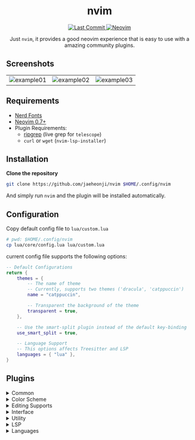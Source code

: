 <h1 align="center">nvim</h1>

<div align="center">
    <p>
        <a href="https://github.com/jaeheonji/nvim/pulse">
            <img alt="Last Commit" src="https://img.shields.io/github/last-commit/jaeheonji/nvim?logo=github&style=flat-square"/>
        </a>
        <a href="https://github.com/neovim/neovim">
            <img alt="Neovim" src="https://img.shields.io/badge/neovim-0.7%2B-green?style=flat-square&logo=neovim"/>
        </a>
    
</div>

<p align="center">
Just <code>nvim</code>, it provides a good neovim experience that is easy to use with a amazing community plugins.


## Screenshots

|                                                                                                                     |                                                                                                                     |                                                                                                                     |
|---------------------------------------------------------------------------------------------------------------------|---------------------------------------------------------------------------------------------------------------------|---------------------------------------------------------------------------------------------------------------------|
| ![example01](https://user-images.githubusercontent.com/32578710/167192342-38865597-ed46-480b-8f30-9211ead925f9.png) | ![example02](https://user-images.githubusercontent.com/32578710/167192639-99e241a7-7f4e-4bd6-b1ca-18a69ae28cad.png) | ![example03](https://user-images.githubusercontent.com/32578710/167192657-186790cf-dd7d-435f-8929-08cbc5888ebf.png) |

## Requirements

* [Nerd Fonts](https://github.com/ryanoasis/nerd-fonts)
* [Neovim 0.7+](https://github.com/neovim/neovim)
* Plugin Requirements:
    * [ripgrep](https://github.com/BurntSushi/ripgrep) (live grep for `telescope`)
    * `curl` or `wget` (`nvim-lsp-installer`)

## Installation

**Clone the repository**

```bash
git clone https://github.com/jaeheonji/nvim $HOME/.config/nvim
```

And simply run `nvim` and the plugin will be installed automatically.

## Configuration

Copy default config file to `lua/custom.lua`

```bash
# pwd: $HOME/.config/nvim
cp lua/core/config.lua lua/custom.lua
```

current config file supports the following options:

```lua
-- Default Configurations
return {
    themes = {
        -- The name of theme
        -- Currently, supports two themes ('dracula', 'catppuccin')
        name = "catppuccin",

        -- Transparent the background of the theme
        transparent = true,
    },

    -- Use the smart-split plugin instead of the default key-binding
    use_smart_split = true,

    -- Language Support
    -- This options affects Treesitter and LSP
    languages = { "lua" },
}
```

## Plugins

<details><summary>Common</summary>

* [packer.nvim](https://github.com/wbthomason/packer.nvim) - A use-package inspired plugin manager for Neovim
* [impatient.nvim](https://github.com/lewis6991/impatient.nvim) - Improve startup time for Neovim
* [plenary.nvim](https://github.com/nvim-lua/plenary.nvim) - plenary: full; complete; entire; absolute; unqualified
* [nvim-web-devicons](https://github.com/kyazdani42/nvim-web-devicons) - lua `fork` of vim-web-devicons for neovim
* [which-key.nvim](https://github.com/folke/which-key.nvim) - Create key bindings that stick

</details>
<details><summary>Color Scheme</summary>

* [Dracula](https://github.com/dracula/vim) - Dark theme for Vim
* [Catppuccin](https://github.com/catppuccin/nvim) - Soothing pastel theme for NeoVim

</details>
<details><summary>Editing Supports</summary>

* [Indent Blankline](https://github.com/lukas-reineke/indent-blankline.nvim) - Indent guides for Neovim
* [Pretty Fold](https://github.com/anuvyklack/pretty-fold.nvim) - Foldtext customization and folded region preview in Neovim
* [nvim-autopairs](https://github.com/windwp/nvim-autopairs) - Autopairs for neovim written by lua
* [nvim-treesitter](https://github.com/nvim-treesitter/nvim-treesitter) - Treesitter configurations and abstraction layer for Neovim
* [vim-visual-multi](https://github.com/mg979/vim-visual-multi) - Multiple cursors plugin for vim/neovim

</details>
<details><summary>Interface</summary>

* [α alpha-nvim](https://github.com/goolord/alpha-nvim) - A lua powered greeter like vim-startify / dashboard-nvim
* [bufferline.nvim](https://github.com/akinsho/bufferline.nvim) - A snazzy bufferline for Neovim
* [lualine.nvim](https://github.com/nvim-lualine/lualine.nvim) - A blazing fast and easy to configure neovim statusline plugin written in pure lua
* [Neo-tree.nvim](https://github.com/nvim-neo-tree/neo-tree.nvim) - Neovim plugin to manage the file system and other tree like structures
* [Cosmic-UI](https://github.com/CosmicNvim/cosmic-ui) - Cosmic-UI is a simple wrapper around specific vim functionality
* [Dressing.nvim](https://github.com/stevearc/dressing.nvim) - Neovim plugin to improve the default vim.ui interfaces

</details>
<details><summary>Utility</summary>

* [bufdelete.nvim](https://github.com/famiu/bufdelete.nvim) - Delete Neovim buffers without losing window layout
* [nvim-hlslens](https://github.com/kevinhwang91/nvim-hlslens) - Hlsearch Lens for Neovim
* [stabilize.nvim](https://github.com/luukvbaal/stabilize.nvim) - Neovim plugin to stabilize window open/close events
* [smart-splits.nvim](https://github.com/mrjones2014/smart-splits.nvim) - Smart, directional Neovim split resizing and navigation
* [nvim-window-picker](https://github.com/s1n7ax/nvim-window-picker) - This plugins prompts the user to pick a window and returns the window id of the picked window
* [symbols-outline.nvim](https://github.com/simrat39/symbols-outline.nvim) - A tree like view for symbols in Neovim using the Language Server Protocol
* [gitsigns.nvim](https://github.com/lewis6991/gitsigns.nvim) - Git integration for buffers
* [Comment.nvim](https://github.com/numToStr/Comment.nvim) - Smart and powerful comment plugin for neovim
* [telescope.nvim](https://github.com/nvim-telescope/telescope.nvim) - Find, Filter, Preview, Pick. All lua, all the time
* [fidget.nvim](https://github.com/j-hui/fidget.nvim) - Standalone UI for nvim-lsp progress
* [trouble.nvim](https://github.com/folke/trouble.nvim) - A pretty diagnostics, references, telescope results, quickfix and location list to help you solve all the trouble your code is causing
* [better-escape.nvim](https://github.com/max397574/better-escape.nvim) - Escape from insert mode without delay when typing
* [zen-mode.nvim](https://github.com/folke/zen-mode.nvim) - Distraction-free coding for Neovim
* [legendary.nvim](https://github.com/mrjones2014/legendary.nvim) - A legend for your keymaps, commands, and autocmds, with which-key.nvim integration
* [modes.nvim](https://github.com/mvllow/modes.nvim) - Prismatic line decorations for the adventurous vim user

</details>
<details><summary>LSP</summary>

* [lspconfig](https://github.com/neovim/nvim-lspconfig) - Quickstart configurations for the Nvim LSP client
* [nvim-lsp-installer](https://github.com/williamboman/nvim-lsp-installer) - Neovim plugin that allows you to seamlessly manage LSP servers with `:LspInstall`
* [lsp_signature.nvim](https://github.com/ray-x/lsp_signature.nvim) - LSP signature hint as you type
* [null-ls.nvim](https://github.com/jose-elias-alvarez/null-ls.nvim) - Use Neovim as a language server to inject LSP diagnostics, code actions, and more via Lua
* [nvim-cmp](https://github.com/hrsh7th/nvim-cmp) - A completion plugin for neovim coded in Lua
* [lspkind-nvim](https://github.com/onsails/lspkind.nvim) - vscode-like pictograms for neovim lsp completion items
* [friendly-snippets](https://github.com/rafamadriz/friendly-snippets) - Set of preconfigured snippets for different languages

</details>
<details><summary>Languages</summary>

* Rust
    * [rust-tools.nvim](https://github.com/simrat39/rust-tools.nvim) - Tools for better development in rust using neovim's builtin lsp
    * [crates.nvim](https://github.com/Saecki/crates.nvim) - A neovim plugin that helps managing crates.io dependencies

</details>
